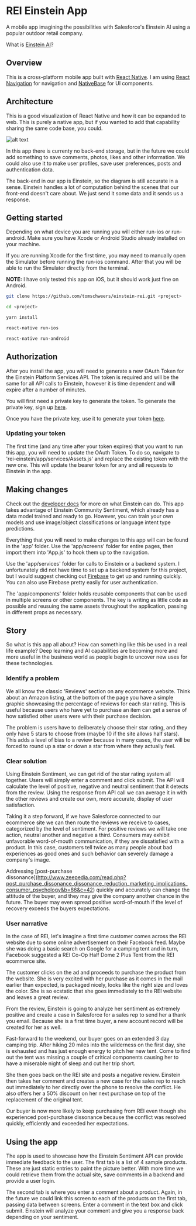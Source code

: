 # REI Einstein App

A mobile app imagining the possibilities with Salesforce's Einstein AI using a popular outdoor retail company.

What is [Einstein AI](https://einstein.ai/)?


## Overview

This is a cross-platform mobile app built with [React Native](https://facebook.github.io/react-native/). I am using [React Navigation](https://reactnavigation.org/) for navigation and [NativeBase](https://nativebase.io/) for UI components.

## Architecture

This is a good visualization of React Native and how it can be expanded to web. This is purely a native app, but if you wanted to add that capability sharing the same code base, you could. 

![alt text](https://www.icapps.com/sites/default/files/styles/wide_image/public/Schermafbeelding-2017-04-24-om-10.24.55.png?itok=Wp383bxW)

In this app there is currenty no back-end storage, but in the future we could add something to save comments, photos, likes and other information. We could also use it to make user profiles, save user preferences, posts and authentication data.

The back-end in our app is Einstein, so the diagram is still accurate in a sense. Einstein handles a lot of computation behind the scenes that our front-end doesn't care about. We just send it some data and it sends us a response.

## Getting started

Depending on what device you are running you will either run-ios or run-android. Make sure you have Xcode or Android Studio already installed on your machine. 

If you are running Xcode for the first time, you may need to manually open the Simulator before running the run-ios command. After that you will be able to run the Simulator directly from the terminal.

**NOTE:** I have only tested this app on iOS, but it should work just fine on Android.

```bash
git clone https://github.com/tomschweers/einstein-rei.git <project>

cd <project>

yarn install

react-native run-ios

react-native run-android
```


## Authorization

After you install the app, you will need to generate a new OAuth Token for the Einstein Platform Services API. The token is required and will be the same for all API calls to Einstein, however it is time dependent and will expire after a number of minutes. 

You will first need a private key to generate the token.
To generate the private key, sign up [here](https://api.einstein.ai/signup).

Once you have the private key, use it to generate your token [here](https://api.einstein.ai/token).


### Updating your token

The first time (and any time after your token expires) that you want to run this app, you will need to update the OAuth Token. To do so, navigate to 'rei-einstein/app/services/Assets.js' and replace the existing token with the new one. This will update the bearer token for any and all requests to Einstein in the app.


## Making changes

Check out the [developer docs](https://metamind.readme.io/) for more on what Einstein can do. This app takes advantage of Einstein Community Sentiment, which already has a data model trained and ready to go. However, you can train your own models and use image/object classifications or language intent type predictions.

Everything that you will need to make changes to this app will can be found in the 'app' folder. Use the 'app/screens' folder for entire pages, then import them into 'App.js' to hook them up to the navigation.

Use the 'app/services' folder for calls to Einstein or a backend system. I unfortunately did not have time to set up a backend system for this project, but I would suggest checking out [Firebase](https://firebase.google.com/) to get up and running quickly. You can also use Firebase pretty easily for user authentication.

The 'app/components' folder holds reusable components that can be used in multiple screens or other components. The key is writing as little code as possible and reusuing the same assets throughout the application, passing in different props as necessary.


## Story

So what is this app all about? How can something like this be used in a real life example? Deep learning and AI capabilities are becoming more and more useful in the business world as people begin to uncover new uses for these technologies.


### Identify a problem

We all know the classic 'Reviews' section on any ecommerce website. Think about an Amazon listing, at the bottom of the page you have a simple graphic showcasing the percentage of reviews for each star rating. This is useful because users who have yet to purchase an item can get a sense of how satisfied other users were with their purchase decision.

The problem is users have to deliberately choose their star rating, and they only have 5 stars to choose from (maybe 10 if the site allows half stars). This adds a level of bias to a review because in many cases, the user will be forced to round up a star or down a star from where they actually feel.


### Clear solution

Using Einstein Sentiment, we can get rid of the star rating system all together. Users will simply enter a comment and click submit. The API will calculate the level of positive, negative and neutral sentiment that it detects from the review. Using the response from API call we can average it in with the other reviews and create our own, more accurate, display of user satisfaction. 

Taking it a step forward, if we have Salesforce connected to our ecommerce site we can then route the reviews we receive to cases, categorized by the level of sentiment. For positive reviews we will take one action, neutral another and negative a third. Consumers may exhibit unfavorable word-of-mouth communication, if they are dissatisfied with a product. In this case, customers tell twice as many people about bad experiences as good ones and such behavior can severely damage a company's image. 

Addressing [post-purchase dissonance])http://www.zeepedia.com/read.php?post_purchase_dissonance_dissonance_reduction_marketing_implications_consumer_psychology&b=86&c=42) quickly and accurately can change the attitude of the buyer, and they may give the company another chance in the future. The buyer may even spread positive word-of-mouth if the level of recovery exceeds the buyers expectations.


### User narrative

In the case of REI, let's imagine a first time customer comes across the REI website due to some online advertisement on their Facebook feed. Maybe she was doing a basic search on Google for a camping tent and in turn, Facebook suggested a REI Co-Op Half Dome 2 Plus Tent from the REI ecommerce site.

The customer clicks on the ad and proceeds to purchase the product from the website. She is very excited with her purchase as it comes in the mail earlier than expected, is packaged nicely, looks like the right size and loves the color. She is so ecstatic that she goes immediately to the REI website and leaves a great review. 

From the review, Einstein is going to analyze her sentiment as extremely positive and create a case in Salesforce for a sales rep to send her a thank you email. Because she is a first time buyer, a new account record will be created for her as well.

Fast-forward to the weekend, our buyer goes on an extended 3 day camping trip. After hiking 20 miles into the wilderness on the first day, she is exhausted and has just enough energy to pitch her new tent. Come to find out the tent was missing a couple of critical components causing her to have a miserable night of sleep and cut her trip short.

She then goes back on the REI site and posts a negative review. Einstein then takes her comment and creates a new case for the sales rep to reach out immediately to her directly over the phone to resolve the conflict. He also offers her a 50% discount on her next purchase on top of the replacement of the original tent. 

Our buyer is now more likely to keep purchasing from REI even though she experienced post-purchase dissonance because the conflict was resolved quickly, efficiently and exceeded her expectations.


## Using the app

The app is used to showcase how the Einstein Sentiment API can provide immediate feedback to the user. The first tab is a list of 4 sample products. These are just static entries to paint the picture better. With more time we could retrieve them from the actual site, save comments in a backend and provide a user login. 

The second tab is where you enter a comment about a product. Again, in the future we could link this screen to each of the products on the first tab, passing data between screens. Enter a comment in the text box and click submit. Einstein will analyze your comment and give you a response back depending on your sentiment.

